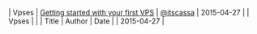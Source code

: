 | Vpses | [Getting started with your first VPS](tutorials/vpses/1-getting-started-with-your-first-server.md) | [@itscassa](http://github.com/itscassa)   | 2015-04-27 | 
| Vpses | [](tutorials/vpses/index.md) | | Title | Author | Date | | 2015-04-27 | 

